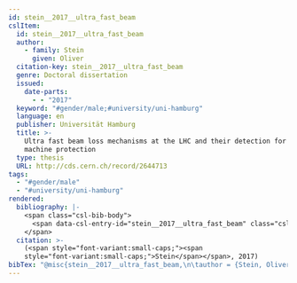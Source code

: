 ```yaml
---
id: stein__2017__ultra_fast_beam
cslItem:
  id: stein__2017__ultra_fast_beam
  author:
    - family: Stein
      given: Oliver
  citation-key: stein__2017__ultra_fast_beam
  genre: Doctoral dissertation
  issued:
    date-parts:
      - - "2017"
  keyword: "#gender/male;#university/uni-hamburg"
  language: en
  publisher: Universität Hamburg
  title: >-
    Ultra fast beam loss mechanisms at the LHC and their detection for use in
    machine protection
  type: thesis
  URL: http://cds.cern.ch/record/2644713
tags:
  - "#gender/male"
  - "#university/uni-hamburg"
rendered:
  bibliography: |-
    <span class="csl-bib-body">
      <span data-csl-entry-id="stein__2017__ultra_fast_beam" class="csl-entry"><span class='author-bib'>Stein</span>. <span class='date-bib'>(2017)</span>. <span class='title'><i><b><span style="font-style:normal;">Ultra fast beam loss mechanisms at the LHC and their detection for use in machine protection</span></b></i></span> [Doctoral dissertation, Universität Hamburg]. <span class='URL'><a href='http://cds.cern.ch/record/2644713'>LINK</a></span></span>
    </span>
  citation: >-
    (<span style="font-variant:small-caps;"><span
    style="font-variant:small-caps;">Stein</span></span>, 2017)
bibTex: "@misc{stein__2017__ultra_fast_beam,\n\tauthor = {Stein, Oliver},\n\tyear = {2017},\n\tschool = {Universit{\\\" a}t Hamburg},\n\ttitle = {Ultra fast beam loss mechanisms at the {LHC} and their detection for use in machine protection},\n\ttype = {Doctoral dissertation},\n\turl = {http://cds.cern.ch/record/2644713},\n}\n\n"
---
```


